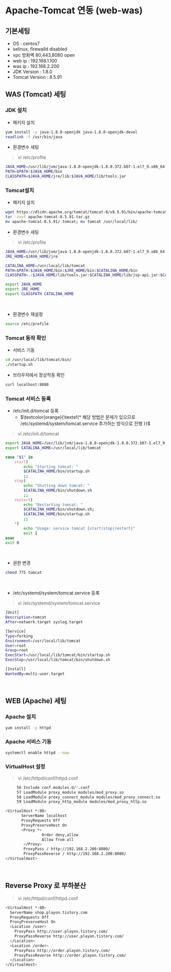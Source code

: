 # Apache-Tomcat 연동 (web-was)

## 기본세팅
* OS : centos7
* selinux, firewalld disabled
* vpc 방화벽 80,443,8080 open
* web ip : 192.168.1.100
* was ip : 192.168.2.200
* JDK Version : 1.8.0
* Tomcat Version : 8.5.91
 
## WAS (Tomcat) 세팅
### JDK 설치
* 패키지 설치
```bash
yum install -y java-1.8.0-openjdk java-1.8.0-openjdk-devel
readlink -f /usr/bin/java
```

* 환경변수 세팅
>vi /etc/profile
```bash
JAVA_HOME=/usr/lib/jvm/java-1.8.0-openjdk-1.8.0.372.b07-1.el7_9.x86_64
PATH=$PATH:$JAVA_HOME/bin
CLASSPATH=$JAVA_HOME/jre/lib:$JAVA_HOME/lib/tools.jar
```

### Tomcat설치

* 패키지 설치
```bash
wget https://dlcdn.apache.org/tomcat/tomcat-8/v8.5.91/bin/apache-tomcat-8.5.91.tar.gz
tar -zxvf apache-tomcat-8.5.91.tar.gz 
mv apache-tomcat-8.5.91/ tomcat; mv tomcat /usr/local/lib/
```

* 환경변수 세팅
>vi /etc/profile
```bash
JAVA_HOME=/usr/lib/jvm/java-1.8.0-openjdk-1.8.0.372.b07-1.el7_9.x86_64
JRE_HOME=$JAVA_HOME/jre

CATALINA_HOME=/usr/local/lib/tomcat
PATH=$PATH:$JAVA_HOME/bin:$JRE_HOME/bin:$CATALINA_HOME/bin
CLASSPATH=.:$JAVA_HOME/lib/tools.jar:$CATALINA_HOME/lib/jsp-api.jar:$CATALINA_HOME/lib/servlet-api.jar

export JAVA_HOME
export JRE_HOME
export CLASSPATH CATALINA_HOME
```
<br>

* 환경변수 재설정
```bash
source /etc/profile
```

### Tomcat 동작 확인
- 서비스 기동
```bash
cd /usr/local/lib/tomcat/bin/
./startup.sh
```

- 브라우저에서 정상작동 확인
```bash
curl localhost:8080
```

### Tomcat 서비스 등록 
* /etc/init.d/tomcat 등록
	* $\textcolor{orange}{\textsf{* 해당 방법은 문제가 있으므로 /etc/systemd/system/tomcat.service 추가하는 방식으로 진행 }}$ 
>vi /etc/init.d/tomcat 
```bash
export JAVA_HOME=/usr/lib/jvm/java-1.8.0-openjdk-1.8.0.372.b07-1.el7_9.x86_64
export CATALINA_HOME=/usr/local/lib/tomcat

case "$1" in
    start)
        echo "Starting tomcat: "
        $CATALINA_HOME/bin/startup.sh
        ;;
    stop)
        echo "Shutting down tomcat: "
        $CATALINA_HOME/bin/shutdown.sh
        ;;
    restart)
        echo "Restarting tomcat: "
        $CATALINA_HOME/bin/shutdown.sh;
        $CATALINA_HOME/bin/startup.sh
        ;;
    *)
        echo "Usage: service tomcat {start|stop|restart}"
        exit 1
esac
exit 0
```
<br>

* 권한 변경
```bash
chmod 775 tomcat
```
<br>

* /etc/systemd/system/tomcat.service 등록
>vi /etc/systemd/system/tomcat.service
```bash
[Unit]
Description=tomcat
After=network.target syslog.target

[Service]
Type=forking
Environment=/usr/local/lib/tomcat
User=root
Group=root
ExecStart=/usr/local/lib/tomcat/bin/startup.sh
ExecStop=/usr/local/lib/tomcat/bin/shutdown.sh

[Install]
WantedBy=multi-user.target
```
<br>

## WEB (Apache) 세팅

### Apache 설치
```bash
yum install -y httpd
```

### Apache 서비스 기동
```bash
systemctl enable httpd --now
```

### VirtualHost 설정
>vi /etc/httpd/conf/httpd.conf 

```bash
     56 Include conf.modules.d/*.conf
     57 LoadModule proxy_module modules/mod_proxy.so
     58 LoadModule proxy_connect_module modules/mod_proxy_connect.so
     59 LoadModule proxy_http_module modules/mod_proxy_http.so

<VirtualHost *:80>
       ServerName localhost
       ProxyRequests Off
       ProxyPreserveHost On
       <Proxy *>
                Order deny,allow
                Allow from all
        </Proxy>
        ProxyPass / http://192.168.2.200:8080/
		ProxyPassReverse / http://192.168.2.200:8080/
</VirtualHost>
```
<br>


## Reverse Proxy 로 부하분산

>vi /etc/httpd/conf/httpd.conf
```bash
<VirtualHost *:80>
  ServerName shop.playon.tistory.com
  ProxyRequests Off
  ProxyPreserveHost On
  <Location /user>
    ProxyPass http://user.playon.tistory.com/
    ProxyPassReverse http://user.playon.tistory.com/
  </Location>
  <Location /order>
    ProxyPass http://order.playon.tistory.com/
    ProxyPassReverse http://order.playon.tistory.com/
  </Location>
</VirtualHost>
```
<br>
